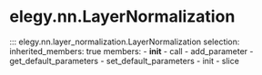 
# elegy.nn.LayerNormalization

::: elegy.nn.layer_normalization.LayerNormalization
    selection:
        inherited_members: true
        members:
            - __init__
            - call
            - add_parameter
            - get_default_parameters
            - set_default_parameters
            - init
            - slice
        